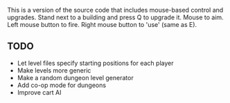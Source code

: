 This is a version of the source code that includes mouse-based control and upgrades.
Stand next to a building and press Q to upgrade it.
Mouse to aim.
Left mouse button to fire.
Right mouse button to 'use' (same as E).


TODO
----
* Let level files specify starting positions for each player
* Make levels more generic
* Make a random dungeon level generator
* Add co-op mode for dungeons
* Improve cart AI